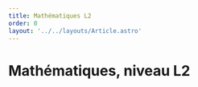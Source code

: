 ```yaml
---
title: Mathématiques L2
order: 0
layout: '../../layouts/Article.astro'
---
```

# Mathématiques, niveau L2
